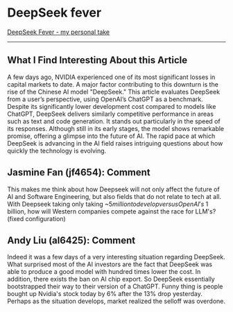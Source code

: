 # DeepSeek fever

[DeepSeek Fever - my personal take](https://medium.com/@acifliku/deepseek-fever-my-personal-take-d7a6ab7877a5)

---

## What I Find Interesting About this Article

A few days ago, NVIDIA experienced one of its most significant losses in capital markets to date. A major factor contributing to this downturn is the rise of the Chinese AI model "DeepSeek." This article evaluates DeepSeek from a user’s perspective, using OpenAI’s ChatGPT as a benchmark. Despite its significantly lower development cost compared to models like ChatGPT, DeepSeek delivers similarly competitive performance in areas such as text and code generation. It stands out particularly in the speed of its responses. Although still in its early stages, the model shows remarkable promise, offering a glimpse into the future of AI. The rapid pace at which DeepSeek is advancing in the AI field raises intriguing questions about how quickly the technology is evolving.

## Jasmine Fan (jf4654): Comment

This makes me think about how Deepseek will not only affect the future of AI and Software Engineering, but also fields that do not relate to tech at all. With Deepseek taking only taking ~$5 million to develop versus OpenAI's ~$1 billion, how will Western companies compete against the race for LLM's? (fixed configuration)

## Andy Liu (al6425): Comment

Indeed it was a few days of a very interesting situation regarding DeepSeek. What surprised most of the AI investors are the fact that DeepSeek was able to produce a good model with hundred times lower the cost. In addition, there exists the ban on AI chip export. So DeepSeek essentially bootstrapped their way to their version of a ChatGPT. Funny thing is people bought up Nvidia's stock today by 6% after the 13% drop yesterday. Perhaps as the situation develops, market realized the selloff was overdone.
